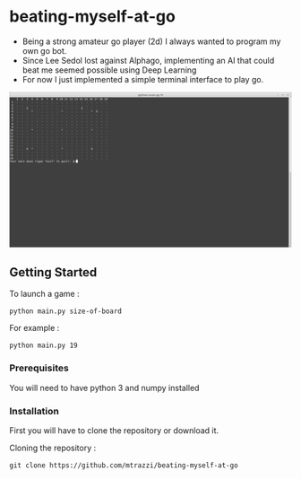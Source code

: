 # beating-myself-at-go

* Being a strong amateur go player (2d) I always wanted to program my own go bot.
* Since Lee Sedol lost against Alphago, implementing an AI that could beat me seemed possible using Deep Learning
* For now I just implemented a simple terminal interface to play go.

![example](https://raw.githubusercontent.com/mtrazzi/beating-myself-at-go/master/resources/alphago_ke_jie.png)

## Getting Started

To launch a game : 
```
python main.py size-of-board 
```

For example : 
```
python main.py 19
```

### Prerequisites

You will need to have python 3 and numpy installed

### Installation

First you will have to clone the repository or download it.

Cloning the repository : 
```
git clone https://github.com/mtrazzi/beating-myself-at-go
```
